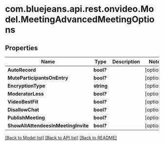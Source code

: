# com.bluejeans.api.rest.onvideo.Model.MeetingAdvancedMeetingOptions
## Properties

Name | Type | Description | Notes
------------ | ------------- | ------------- | -------------
**AutoRecord** | **bool?** |  | [optional] 
**MuteParticipantsOnEntry** | **bool?** |  | [optional] 
**EncryptionType** | **string** |  | [optional] 
**ModeratorLess** | **bool?** |  | [optional] 
**VideoBestFit** | **bool?** |  | [optional] 
**DisallowChat** | **bool?** |  | [optional] 
**PublishMeeting** | **bool?** |  | [optional] 
**ShowAllAttendeesInMeetingInvite** | **bool?** |  | [optional] 

[[Back to Model list]](../README.md#documentation-for-models) [[Back to API list]](../README.md#documentation-for-api-endpoints) [[Back to README]](../README.md)

